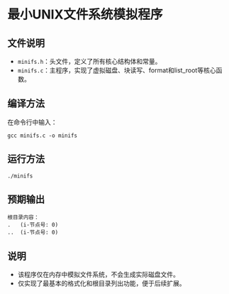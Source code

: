 # 最小UNIX文件系统模拟程序

## 文件说明
- `minifs.h`：头文件，定义了所有核心结构体和常量。
- `minifs.c`：主程序，实现了虚拟磁盘、块读写、format和list_root等核心函数。

## 编译方法

在命令行中输入：

```
gcc minifs.c -o minifs
```

## 运行方法

```
./minifs
```

## 预期输出

```
根目录内容：
.	(i-节点号: 0)
..	(i-节点号: 0)
```

## 说明
- 该程序仅在内存中模拟文件系统，不会生成实际磁盘文件。
- 仅实现了最基本的格式化和根目录列出功能，便于后续扩展。 